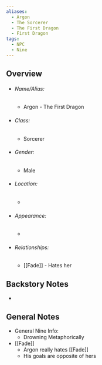 ```yaml
---
aliases:
  - Argon
  - The Sorcerer
  - The First Dragon
  - First Dragon
tags:
  - NPC
  - Nine
---
```

## Overview
- ###### Name/Alias:  
	- Argon - The First Dragon
- ###### Class: 
	- Sorcerer
- ###### Gender: 
	- Male
- ###### Location: 
	- 
- ###### Appearance:
	- 
- ###### Relationships: 
	- [[Fade]] - Hates her



## Backstory Notes

- 




## General Notes

- General Nine Info:
	- Drowning Metaphorically
- [[Fade]] 
	- Argon really hates [[Fade]]
	- His goals are opposite of hers 